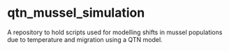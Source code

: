 # qtn_mussel_simulation
A repository to hold scripts used for modelling shifts in mussel populations due to temperature and migration using a QTN model. 
